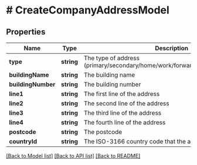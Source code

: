 # # CreateCompanyAddressModel

## Properties

Name | Type | Description | Notes
------------ | ------------- | ------------- | -------------
**type** | **string** | The type of address (primary/secondary/home/work/forwarding/company/previous) | [optional]
**buildingName** | **string** | The building name | [optional]
**buildingNumber** | **string** | The building number | [optional]
**line1** | **string** | The first line of the address | [optional]
**line2** | **string** | The second line of the address | [optional]
**line3** | **string** | The third line of the address | [optional]
**line4** | **string** | The fourth line of the address | [optional]
**postcode** | **string** | The postcode | [optional]
**countryId** | **string** | The ISO-3166 country code that the address resides within | [optional]

[[Back to Model list]](../../README.md#models) [[Back to API list]](../../README.md#endpoints) [[Back to README]](../../README.md)
